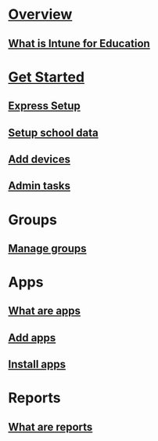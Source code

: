 # [Overview](overview/overview-intune-education.md)
## [What is Intune for Education](overview/overview-intune-education.md)
# [Get Started](get-started/get-started.md)
## [Express Setup](get-started/setup.md)
## [Setup school data](get-started/school-data-service.md)
## [Add devices](get-started/add-devices.md)
## [Admin tasks](get-started/admin-tasks.md)
# Groups
## [Manage groups](groups/groups-intune-education.md)
# Apps
## [What are apps](apps/apps-intune-education.md)
## [Add apps](apps/add-apps.md)
## [Install apps](apps/install-apps.md)
# Reports
## [What are reports](reports/reports-intune-education.md)
